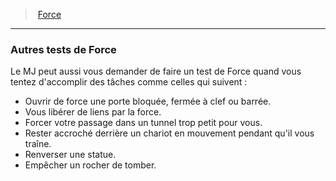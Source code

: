 ﻿---
!GenericItem
Id: abilities_strength_hd.md#autres-tests-de-force-
ParentLink: abilities_strength_hd.md#force
Name: 'Autres tests de Force '
ParentName: Force
NameLevel: 3
Attributes:
  Name: 'Autres tests de Force '
  Markdown: >+
    ### <!--Name-->Autres tests de Force <!--/Name-->


    Le MJ peut aussi vous demander de faire un test de Force quand vous tentez d'accomplir des tâches comme celles qui suivent :


    * Ouvrir de force une porte bloquée, fermée à clef ou barrée.

    * Vous libérer de liens par la force.

    * Forcer votre passage dans un tunnel trop petit pour vous.

    * Rester accroché derrière un chariot en mouvement pendant qu'il vous traîne.

    * Renverser une statue.

    * Empêcher un rocher de tomber.

AttributesDictionary: >+
  Name: 'Autres tests de Force '

  Markdown: >+

    ### <!--Name-->Autres tests de Force <!--/Name-->





    Le MJ peut aussi vous demander de faire un test de Force quand vous tentez d'accomplir des tâches comme celles qui suivent :





    * Ouvrir de force une porte bloquée, fermée à clef ou barrée.



    * Vous libérer de liens par la force.



    * Forcer votre passage dans un tunnel trop petit pour vous.



    * Rester accroché derrière un chariot en mouvement pendant qu'il vous traîne.



    * Renverser une statue.



    * Empêcher un rocher de tomber.



---
> [Force](hd_abilities_strength.md)

---

### Autres tests de Force 

Le MJ peut aussi vous demander de faire un test de Force quand vous tentez d'accomplir des tâches comme celles qui suivent :

* Ouvrir de force une porte bloquée, fermée à clef ou barrée.
* Vous libérer de liens par la force.
* Forcer votre passage dans un tunnel trop petit pour vous.
* Rester accroché derrière un chariot en mouvement pendant qu'il vous traîne.
* Renverser une statue.
* Empêcher un rocher de tomber.

